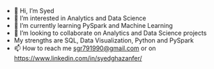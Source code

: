 - 👋 Hi, I’m Syed
- 👀 I’m interested in Analytics and Data Science
- 🌱 I’m currently learning PySpark and Machine Learning
- 💞️ I’m looking to collaborate on Analytics and Data Science projects
- My strengths are SQL, Data Visualization, Python and PySpark
- 📫 How to reach me sgr791990@gmail.com or on https://www.linkedin.com/in/syedghazanfer/

<!---
sgr791990/sgr791990 is a ✨ special ✨ repository because its `README.md` (this file) appears on your GitHub profile.
You can click the Preview link to take a look at your changes.
--->
